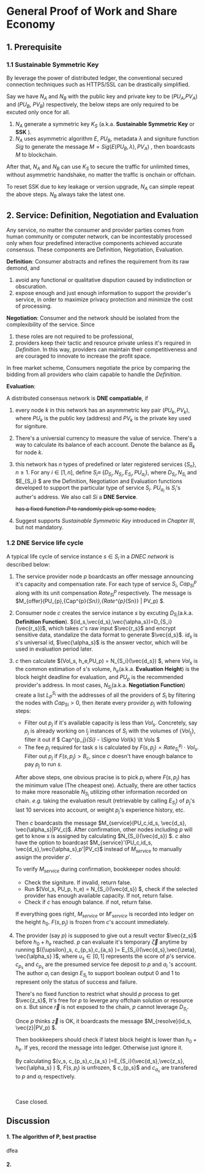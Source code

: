# General Proof of Work and Share Economy



## 1. Prerequisite

### 1.1 Sustainable Symmetric Key

By leverage the power of distributed ledger, the conventional secured connection techniques such as HTTPS/SSL can be drastically simplified. 

Say we have $N_A$ and $N_B$ with the public key and private key to be ($PU_A$,$PV_A$) and ($PU_B$, $PV_B$) respectively,  the below steps are only required to be excuted only once for all. 

1. $N_A$ generate a symmetric key $K_S$ (a.k.a. **Sustainable Symmetric Key** or **SSK** ). 
2. $N_A$ uses asymmetric algorithm $E$,  $PU_B$, metadata $\lambda$ and signiture function $Sig$ to generate the message $M = Sig(E(PU_B, \lambda),PV_A)$ , then boardcasts $M$ to blockchain. 

After that, $N_A$ and  $N_B$ can use $K_S$ to secure the traffic for unlimited times, without asymmetric handshake, no matter the traffic is onchain or offchain.

To reset SSK due to key leakage or version upgrade, $N_A$ can simple repeat the above steps. $N_B$ always take the latest one.

## 2. Service: Definition, Negotiation and Evaluation 

Any service, no matter the consumer and provider parties comes from human community or computer network, can be incontestably processed only when four predefined interactive components achieved accurate consensus. These components are Definition, Negotiation, Evaluation. 

**Definition**: Consumer abstracts and refines the requirement from its raw demond,  and 

1. avoid any functional or qualitative dispution caused by indistinction or obscuration.
2. expose enough and just enough information to support the provider's service, in order to maximize privacy protection and minimize the cost of processing.

**Negotiation**: Consumer and the network should be isolated from the complexibility of the service. Since

1. these roles are not required to be professional,
2. providers keep their tactic and resource private unless it's required in *Definition*. In this way, providers can maintain their competitiveness and are couraged to innovate to increase the profit space.

In free market scheme, Consumers negotiate the price by comparing the bidding from all providers who claim capable to handle the *Definition*. 

**Evaluation**: 



A distributed consensus network is **DNE compatiable**, if

1. every node  $k$ in this network has an asynmmetric key pair ($PU_k, PV_k$), where $PU_k$ is the public key (address) and $PV_k$ is the private key used for signiture. 

2. There's a universial currency to measure the value of service. There's a way to calculate its balance of each account. Denote the balance as $B_k$ for node $k$. 

3. this network has $n$ types of predefined or later registered services {$S_n$}, $n \ge 1$. For any $i \in [1, n]$, define $S_i \equiv$  {$D_{S_i}, N_{S_i}, E_{S_i} , PU_{a_i}$}, where $D_{S_i}, N_{S_i}$ and $E_{S_i} $ are the Definition, Negotiation and Evaluation functions developed to support the particular type of service $S_i$. $PU_{a_i}$ is $S_i$'s auther's address. We also call $Si$ a **DNE Service**.

   ~~has a fixed function $P$ to randomly pick up some nodes,~~

4. Suggest supports *Sustainable Symmetric Key* introduced in *Chapter III*, but not mandatory.




### 1.2 DNE Service life cycle
A typical life cycle of service instance $s \in S_i$ in a *DNEC network* is described below:
1. The service provider node $p$ boardcasts an offer message announcing it's capacity and compensation rate. For each type of service $S_i$,  $Cap^{p}_{Si}$  along with its unit compensation $Rate^{p}_{Si}$ respectively. The message is $M_{offer}(PU_{p},\{Cap^{p}_{Sn}\},\{Rate^{p}_{Sn}\} | PV_p) $.

2. Consumer node $c$ creates the service instance $s$ by excuting $D_{S_i}$(a.k.a. **Definition Function**). $(id_s,\vec{d_s},\vec{\alpha_s})=D_{S_i}(\vec{r_s})$, which takes $c$'s raw input $\vec{r_s}$ and encrypt sensitive data, standalize the data format to generate $\vec{d_s}$. $id_s$ is $s$'s universal id, $\vec{\alpha_s}$ is the answer vector, which will be used in evaluation period later.

3. $c$ then calculate $(Vol_s, h_e,PU_p) = N_{S_i}(\vec{d_s}) $, where $Vol_s$ is the common estimation of $s$'s volume, $h_e$(a.k.a. **Evaluation Height**) is the block height deadline for evaluation, and $PU_p$ is the recommended provider's address. In most cases, $N_{S_i}$(a.k.a. **Negotiation Function**) create a list $L_{P}^{S_i}$ with the addresses of all the providers of $S_i$ by filtering the nodes with $Cap_{Si} \gt 0$, then iterate every provider $p_j$ with following steps:

   * Filter out $p_j$ if it's available capacity is less than $Vol_s$. Concretely, say $p_j$ is already working on $l_j$ instances of $S_i$ with the volumes of $\{Vol_{l_j}\}$,  filter it out if  $ Cap^{p_j}_{Si} - \Sigma Vol_{k} \lt Vols $ 
   * The fee $p_j$ required for task $s$ is calculated by $F(s,p_j) = Rate_{S_i}^{p_j} \cdot Vol_s$. Filter out $p_j$ if $F(s,p_j) \gt B_c$, since $c$ doesn't have enough balance to pay $p_j$ to run $s$.

   After above steps, one obvious pracise is to pick $p_j$ where $F(s,p_j)$ has the minimum value (The cheapest one). Actually, there are other tactics to make more reasonable $N_{S_i}$ utilizing other information recorded on chain. *e.g.* taking the evaluation result (retrievable by calling $E_{S_i}$) of $p_j$'s last 10 services into account, or weight $p_j$'s experience history, etc.

   Then $c$ boardcasts the message $M_{service}(PU_c,id_s, \vec{d_s}, \vec{\alpha_s}|PV_c)$. After confirmation, other nodes including $p$ will get to know $s$ is assigned by calculating $N_{S_i}(\vec{d_s}) $. $c$ also have the option to boardcast $M_{service}'(PU_c,id_s, \vec{d_s},\vec{\alpha_s},p'|PV_c)$ instead of $M_{service}$ to manually assign the provider $p'$.

   To verify $M_{service}$ during confirmation, bookkeeper nodes should:

   * Check the signiture. If invalid, return false.
   * Run $(Vol_s, PU_p, h_e) = N_{S_i}(\vec{d_s}) $, check if the selected provider has enough available capacity. If not, return false.
   * Check if $c$ has enough balance. if not, return false.

    If everything goes right, $M_{service}$ or $M'_{service}$ is recorded into ledger on the height $h_0$. $F(s,p_j)$ is frozen from $c$'s account immediately.

4. The provider (say $p$) is supposed to give out a result vector $\vec{z_s}$  before $h_0+h_e$ reached. $p$ can evaluate it's temporary $\vec{\zeta}$ anytime by running $({\upsilon}_s, c_{p_s},c_{a_s} )= E_{S_i}(\vec{d_s},\vec{\zeta}, \vec{\alpha_s} )$, where ${\upsilon}_s \in [0,1]$ represents the score of $p$'s service. $c_{p_s}$ and $c_{p_s}$ are the presumed service fee deposit to $p$ and $a_i$ 's account. The author  $a_i$ can design $E_{S_i}$ to support boolean output 0 and 1 to represent only the status of success and failure. 

   There's no fixed function to restrict what should $p$ process to get $\vec{z_s}$, It's free for $p$ to leverge any offchain solution or resource on $s$. But since $\vec{r}$ is not exposed to the chain, $p$ cannot leverage $D_{S_i}$. 

   Once $p$ thinks $\vec{z}$ is OK, it boardcasts the message $M_{resolve}(id_s, \vec{z}|PV_p) $. 

   Then bookkeepers should check if latest block height is lower than $h_0+ h_e$. If yes, record the message into ledger. Otherwise just ignore it.

   By calculating $(v_s, c_{p_s},c_{a_s} )=E_{S_i}(\vec{d_s},\vec{z_s}, \vec{\alpha_s} ) $, $F(s,p_j)$ is unfrozen, $ c_{p_s}$ and $c_{a_s}$ are transfered to $p$ and $a_i$ respectively. 

   ​

   Case closed.





## 



## Discussion

#### 1. The algorithm of P, best practise

dfea

#### 2. 

